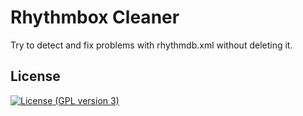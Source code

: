 # Rhythmbox Cleaner

Try to detect and fix problems with rhythmdb.xml without deleting it.

## License

[![License (GPL version 3)](https://img.shields.io/badge/License-GNU%20GPL%20version%203%20-yellow.svg)](http://opensource.org/licenses/GPL-3.0)